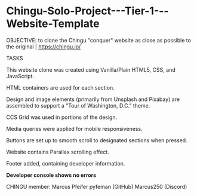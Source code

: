 # Chingu-Solo-Project---Tier-1---Website-Template

OBJECTIVE: to clone the Chingu "conquer" website as close as possible to the original | https://chingu.io/

TASKS

This website clone was created using Vanilla/Plain HTML5, CSS, and JavaScript.

HTML containers are used for each section.

Design and image elements (primarily from Unsplash and Pixabay) are assembled to support a "Tour of Washington, D.C." theme.

CCS Grid was used in portions of the design.

Media queries were applied for mobile responsiveness.

Buttons are set up to smooth scroll to designated sections when pressed.

Website contains Parallax scrolling effect.

Footer added, containing developer information.

**Developer console shows no errors**

CHINGU member: Marcus Pfeifer
pyfeman (GitHub)
Marcus250 (Discord)
